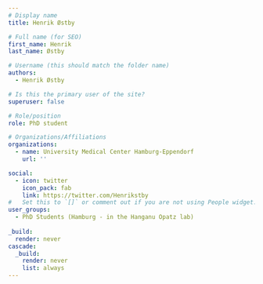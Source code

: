 ```yaml
---
# Display name
title: Henrik Østby

# Full name (for SEO)
first_name: Henrik
last_name: Østby

# Username (this should match the folder name)
authors:
  - Henrik Østby

# Is this the primary user of the site?
superuser: false

# Role/position
role: PhD student

# Organizations/Affiliations
organizations:
  - name: University Medical Center Hamburg-Eppendorf
    url: ''

social:
  - icon: twitter
    icon_pack: fab
    link: https://twitter.com/Henrikstby
#   Set this to `[]` or comment out if you are not using People widget.
user_groups:
  - PhD Students (Hamburg - in the Hanganu Opatz lab)
  
_build:
  render: never
cascade:
  _build:
    render: never
    list: always
---
```

